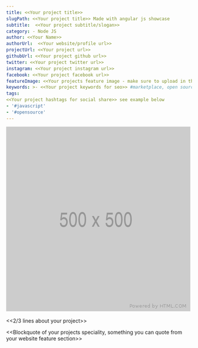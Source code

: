 ```yaml
---
title: <<Your project title>>
slugPath: <<Your project title>> Made with angular js showcase
subtitle:  <<Your project subtitle/slogan>>
category: - Node JS
author: <<Your Name>>
authorUrl:  <<Your website/profile url>>
projectUrl: <<Your project url>>
githubUrl: <<Your project github url>>
twitter: <<Your project twitter url>>
instagram: <<Your project instagram url>>
facebook: <<Your project facebook url>>
featureImage: <<Your projects feature image - make sure to upload in the uploads folder>> #/uploads/pagekit-made-with-vue-js.png
keywords: >- <<Your project keywords for seo>> #marketplace, open source
tags:
<<Your project hashtags for social share>> see example below
- '#javascript'
- '#opensource'
---
```


[![Feature Image](/uploads/your-project-image.png)](https://madewithjavascript.club/ "Your Project | Made with Vue JS")

<<2/3 lines about your project>>

<<Blockquote of your projects speciality, something you can quote from your website feature section>>
